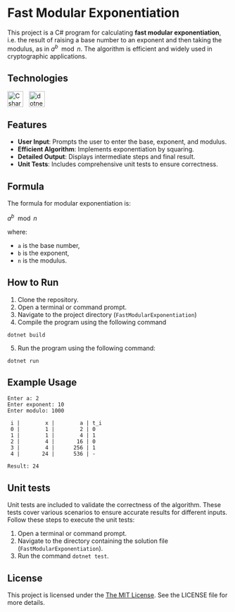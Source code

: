 # Fast Modular Exponentiation

This project is a C# program for calculating <b>fast modular exponentiation</b>, i.e. the result of raising a base number to an exponent and then taking the modulus, as in $a^b \mod n$. The algorithm is efficient and widely used in cryptographic applications.

## Technologies
[<img align="left" alt="Csharp" width="36px" src="https://cdn.jsdelivr.net/gh/devicons/devicon/icons/csharp/csharp-original.svg" style="padding-right:10px;"/>][csharp]
[<img align="left" alt="dotnet" width="36px" src="https://upload.wikimedia.org/wikipedia/commons/thumb/7/7d/Microsoft_.NET_logo.svg/2048px-Microsoft_.NET_logo.svg.png" style="padding-right:10px;"/>][dotnet]

[csharp]: https://en.wikipedia.org/wiki/C_Sharp_(programming_language)
[dotnet]: https://en.wikipedia.org/wiki/.NET

<br>
<br>

## Features

- **User Input**: Prompts the user to enter the base, exponent, and modulus.
- **Efficient Algorithm**: Implements exponentiation by squaring.
- **Detailed Output**: Displays intermediate steps and final result.
- **Unit Tests**: Includes comprehensive unit tests to ensure correctness.

## Formula

The formula for modular exponentiation is:

$a^b \mod n$

where:
- `a` is the base number,
- `b` is the exponent,
- `n` is the modulus.


## How to Run

1. Clone the repository.
2. Open a terminal or command prompt.
3. Navigate to the project directory (`FastModularExponentiation`)
4. Compile the program using the following command
```
dotnet build
```
5. Run the program using the following command:
```
dotnet run
```

## Example Usage

```shell
Enter a: 2
Enter exponent: 10
Enter modulo: 1000

 i |        x |        a | t_i
 0 |        1 |        2 | 0
 1 |        1 |        4 | 1
 2 |        4 |       16 | 0
 3 |        4 |      256 | 1
 4 |       24 |      536 | -

Result: 24
```

## Unit tests

Unit tests are included to validate the correctness of the algorithm. These tests cover various scenarios to ensure accurate results for different inputs.
Follow these steps to execute the unit tests:

1. Open a terminal or command prompt.
2. Navigate to the directory containing the solution file (`FastModularExponentiation`).
3. Run the command `dotnet test`.

## License

This project is licensed under the [The MIT License](https://opensource.org/license/mit). See the LICENSE file for more details.
